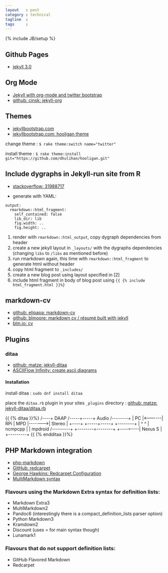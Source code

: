 ```yaml
---
layout   : post
category : technical
tagline  :
tags     :
---
```

{% include JB/setup %}

## Github Pages

- [jekyll 3.0](https://github.com/blog/2100-github-pages-now-faster-and-simpler-with-jekyll-3-0)

## Org Mode

- [Jekyll with org-mode and twitter bootstrap](http://cinsk.github.io/jekyll-org/articles/jekyll-org.html)
- [github: cinsk: jekyll-org](https://github.com/cinsk/jekyll-org)

## Themes

- [jekyllbootstrap.com](http://jekyllbootstrap.com)
- [jekyllbootstrap.com: hooligan theme](http://themes.jekyllbootstrap.com/preview/hooligan)

change theme
:   `$ rake theme:switch name="twitter"`

install theme
:   `$ rake theme:install git="https://github.com/dhulihan/hooligan.git"`

## Include dygraphs in Jekyll-run site from R

- [stackoverflow: 31988717](https://stackoverflow.com/questions/30175567/include-dygraphs-in-jekyll-run-site-from-r/31988717)

- generate with YAML: 
```
output:
  rmarkdown::html_fragment:
    self_contained: false
    lib_dir: lib
    fig.width: ..
    fig.height: ..
```

1. render with `rmarkdown::html_output`, copy dygraph dependencies from header
2. create a new jekyll layout in `_layouts/` with the dygraphs dependencies (changing `libs` to `/libs` as mentioned before)
3. run rmarkdown again, this time with `rmarkdown::html_fragment` to generate html without header
4. copy html fragment to `_includes/`
5. create a new blog post using layout specified in [2]
6. include html fragment in body of blog post using `{{ {% include html_fragment.html }}%}`

## markdown-cv

- [github: elipapa: markdown-cv](https://github.com/elipapa/markdown-cv)
- [github: blmoore: markdown cv / résumé built with jekyll](https://github.com/blmoore/md-cv)
- [blm.io: cv](http://blm.io/cv/)

## Plugins

### ditaa

- [github: matze: jekyll-ditaa](https://github.com/matze/jekyll-ditaa)
- [ASCIIFlow Infinity: create ascii diagrams](http://asciiflow.com/)

#### Installation

install ditaa
:   `sudo dnf install ditaa`

place the `ditaa.rb` plugin in your sites `_plugins` directory
:   [github: matze: jekyll-ditaa/ditaa.rb](https://raw.githubusercontent.com/matze/jekyll-ditaa/master/ditaa.rb)

{{ {% ditaa }}%}
/----+  DAAP /-----+-----+ Audio  /--------+
| PC |<------| RPi | MPD |------->| Stereo |
+----+       +-----+-----+        +--------+
   |                 ^ ^
   |     ncmpcpp     | | mpdroid /---------+
   +--------=--------+ +----=----| Nexus S |
                                 +---------+
{{ {% endditaa }}%}

## PHP Markdown integration

- [php-markdown](https://michelf.ca/projects/php-markdown/extra/#table)
- [GitHub: redcarpet](https://github.com/vmg/redcarpet)
- [George Hawkins: Redcarpet Configuration](https://george-hawkins.github.io/basic-gfm-jekyll/redcarpet-extensions.html)
- [MultiMarkdown syntax](https://github.com/fletcher/MultiMarkdown/wiki/MultiMarkdown-Syntax-Guide)

### Flavours using the Markdown Extra syntax for definition lists:

- Markdown Extra3
- MultiMarkdown2
- Pandoc6 (interestingly there is a compact_definition_lists parser option)
- Python Markdown3
- Kramdown2
- Discount (uses = for main syntax though)
- Lunamark1

### Flavours that do not support definition lists:

- GitHub Flavored Markdown
- Redcarpet
